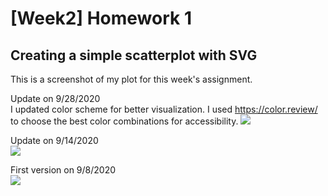 [Week2] Homework 1
===
Creating a simple scatterplot with SVG
---
  This is a screenshot of my plot for this week's assignment.<br>
  
  Update on 9/28/2020<br>
  I updated color scheme for better visualization. I used https://color.review/ to choose the best color combinations for accessibility.
  <img src="https://github.com/jwoo24/JihyeWoo-ProgVisFA20/blob/master/hw1/hw1_screenshot_REVISE_color.png?raw=true">
  
  Update on 9/14/2020<br>
  <img src="https://github.com/jwoo24/JihyeWoo-ProgVisFA20/blob/master/hw1/hw1_screenshot_REVISE_2.png?raw=true">
  
  First version on 9/8/2020<br>
  <img src="https://github.com/jwoo24/JihyeWoo-ProgVisFA20/blob/master/hw1/hw1_screenshot.png?raw=true">
  
  
